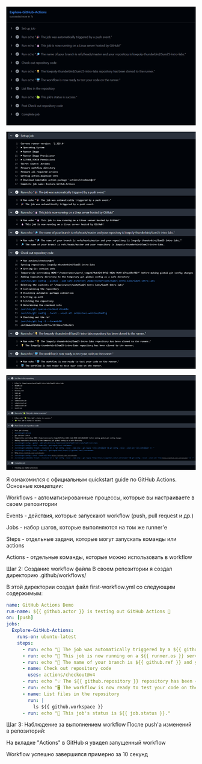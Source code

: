 ![alt text](image.png)

![alt text](image-1.png)

![alt text](image-2.png)

Я ознакомился с официальным quickstart guide по GitHub Actions. Основные концепции:

Workflows - автоматизированные процессы, которые вы настраиваете в своем репозитории

Events - действия, которые запускают workflow (push, pull request и др.)

Jobs - набор шагов, которые выполняются на том же runner'е

Steps - отдельные задачи, которые могут запускать команды или actions

Actions - отдельные команды, которые можно использовать в workflow

Шаг 2: Создание workflow файла
В своем репозитории я создал директорию .github/workflows/

В этой директории создал файл first-workflow.yml со следующим содержимым:

```yaml
name: GitHub Actions Demo
run-name: ${{ github.actor }} is testing out GitHub Actions 🚀
on: [push]
jobs:
  Explore-GitHub-Actions:
    runs-on: ubuntu-latest
    steps:
      - run: echo "🎉 The job was automatically triggered by a ${{ github.event_name }} event."
      - run: echo "🐧 This job is now running on a ${{ runner.os }} server hosted by GitHub!"
      - run: echo "🔎 The name of your branch is ${{ github.ref }} and your repository is ${{ github.repository }}."
      - name: Check out repository code
        uses: actions/checkout@v4
      - run: echo "💡 The ${{ github.repository }} repository has been cloned to the runner."
      - run: echo "🖥️ The workflow is now ready to test your code on the runner."
      - name: List files in the repository
        run: |
          ls ${{ github.workspace }}
      - run: echo "🍏 This job's status is ${{ job.status }}."
```

Шаг 3: Наблюдение за выполнением workflow
После push'а изменений в репозиторий:

На вкладке "Actions" в GitHub я увидел запущенный workflow

Workflow успешно завершился примерно за 10 секунд

